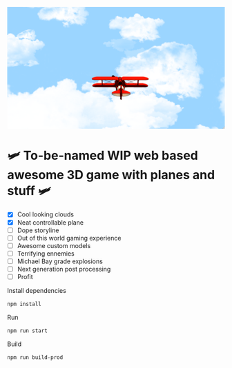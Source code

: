 ![Preview](./preview.png)

# 🛩️ To-be-named WIP web based awesome 3D game with planes and stuff 🛩️

- [x] Cool looking clouds
- [x] Neat controllable plane
- [ ] Dope storyline
- [ ] Out of this world gaming experience
- [ ] Awesome custom models
- [ ] Terrifying ennemies
- [ ] Michael Bay grade explosions
- [ ] Next generation post processing
- [ ] Profit

Install dependencies

```sh
npm install
```

Run

```sh
npm run start
```

Build

```sh
npm run build-prod
```
